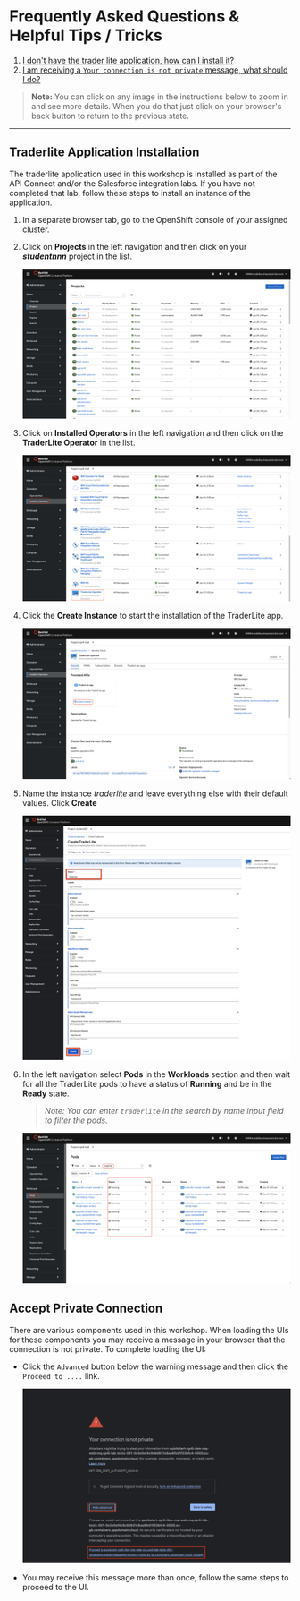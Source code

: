 # Frequently Asked Questions & Helpful Tips / Tricks

1. [I don't have the trader lite application, how can I install it?](#traderlite-application-installation)
1. [I am receiving a `Your connection is not private` message, what should I do?](#accept-private-connection)

>**Note:** You can click on any image in the instructions below to zoom in and see more details. When you do that just click on your browser's back button to return to the previous state.

***

## Traderlite Application Installation

The traderlite application used in this workshop is installed as part of the API Connect and/or the Salesforce integration labs. If you have not completed that lab, follow these steps to install an instance of the application.

1. In a separate browser tab, go to the OpenShift console of your assigned cluster.

1. Click on **Projects** in the left navigation and then click on your ***studentnnn*** project in the list.

    [![](../exercise-api-connect/images/select-traderlite-project.png)](../exercise-api-connect/images/select-traderlite-project.png)

1. Click on **Installed Operators** in the left navigation and then click on the **TraderLite Operator** in the list.

    [![](../exercise-api-connect/images/select-traderlite-operator.png)](../exercise-api-connect/images/select-traderlite-operator.png)

1. Click the **Create Instance** to start the installation of the TraderLite app.

    [![](../exercise-api-connect/images/traderlite-create-instance.png)](../exercise-api-connect/images/traderlite-create-instance.png)

1. Name the instance *traderlite* and leave everything else with their default values. Click **Create**

    [![](images/traderlite-create-values-default.png)](images/traderlite-create-values-default.png)

1. In the left navigation select **Pods** in the **Workloads** section and then wait for all the TraderLite pods to have a status of **Running** and be in the **Ready** state.

    > *Note: You can enter `traderlite` in the search by name input field to filter the pods.*

    [![](../exercise-api-connect/images/traderlite-pods-ready.png)](../exercise-api-connect/images/traderlite-pods-ready.png)

## Accept Private Connection

There are various components used in this workshop. When loading the UIs for these components you may receive a message in your browser that the connection is not private. To complete loading the UI:

* Click the `Advanced` button below the warning message and then click the `Proceed to ....` link.

    [![](images/private-connection-message.png)](images/private-connection-message.png)

* You may receive this message more than once, follow the same steps to proceed to the UI.
